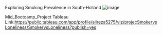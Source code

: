 Exploring Smoking Prevalence in South-Holland
 ![image](https://user-images.githubusercontent.com/111515711/194948817-a13186bd-8eb0-4516-b9cf-b9fc59285ad5.png)

Mid_Bootcamp_Project
Tableau Link:https://public.tableau.com/app/profile/alireza5275/viz/projecSmokervsLoneliness/SmokervsLoneliness?publish=yes
